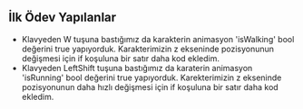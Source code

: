 ## İlk Ödev Yapılanlar
  * Klavyeden W tuşuna bastığımız da karakterin animasyon 'isWalking' bool değerini true yapıyorduk. Karakterimizin z ekseninde pozisyonunun değişmesi için if koşuluna bir satır daha kod ekledim.
  * Klavyeden LeftShift tuşuna bastığımız da karaterin animasyon 'isRunning' bool değerini true yapıyorduk. Karekterimizin z ekseninde pozisyonunun daha hızlı değişmesi için if koşuluna bir satır daha kod ekledim.
